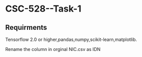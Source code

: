 # CSC-528--Task-1

## Requirments 

Tensorflow 2.0 or higher,pandas,numpy,scikit-learn,matplotlib.

Rename the column in orginal NIC.csv as IDN

